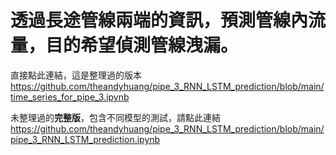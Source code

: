 #  透過長途管線兩端的資訊，預測管線內流量，目的希望偵測管線洩漏。

直接點此連結，這是整理過的版本
https://github.com/theandyhuang/pipe_3_RNN_LSTM_prediction/blob/main/time_series_for_pipe_3.ipynb

未整理過的**完整版**，包含不同模型的測試，請點此連結
https://github.com/theandyhuang/pipe_3_RNN_LSTM_prediction/blob/main/pipe_3_RNN_LSTM_prediction.ipynb


